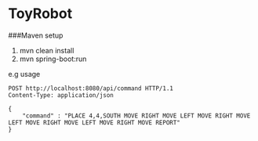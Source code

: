# ToyRobot

###Maven setup
1. mvn clean install
2. mvn spring-boot:run 

e.g usage
```
POST http://localhost:8080/api/command HTTP/1.1
Content-Type: application/json

{
    "command" : "PLACE 4,4,SOUTH MOVE RIGHT MOVE LEFT MOVE RIGHT MOVE LEFT MOVE RIGHT MOVE LEFT MOVE RIGHT MOVE REPORT"
}
```

